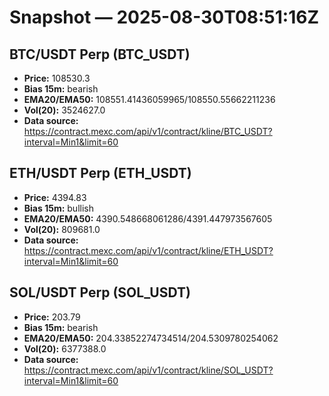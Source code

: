 # Snapshot — 2025-08-30T08:51:16Z

## BTC/USDT Perp (BTC_USDT)
- **Price:** 108530.3
- **Bias 15m:** bearish
- **EMA20/EMA50:** 108551.41436059965/108550.55662211236
- **Vol(20):** 3524627.0
- **Data source:** https://contract.mexc.com/api/v1/contract/kline/BTC_USDT?interval=Min1&limit=60

## ETH/USDT Perp (ETH_USDT)
- **Price:** 4394.83
- **Bias 15m:** bullish
- **EMA20/EMA50:** 4390.548668061286/4391.447973567605
- **Vol(20):** 809681.0
- **Data source:** https://contract.mexc.com/api/v1/contract/kline/ETH_USDT?interval=Min1&limit=60

## SOL/USDT Perp (SOL_USDT)
- **Price:** 203.79
- **Bias 15m:** bearish
- **EMA20/EMA50:** 204.33852274734514/204.5309780254062
- **Vol(20):** 6377388.0
- **Data source:** https://contract.mexc.com/api/v1/contract/kline/SOL_USDT?interval=Min1&limit=60
